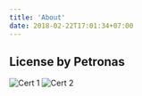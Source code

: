 ```yaml
---
title: 'About'
date: 2018-02-22T17:01:34+07:00
---
```


## License by Petronas

![Cert 1](/images/illustrations/cert1.png)
![Cert 2](/images/illustrations/cert2.png)